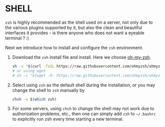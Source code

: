 # SHELL
`zsh` is highly recommended as the shell used on a server, not only due to the various plugins supported by it, but also the clean and beautiful interfaces it provides - is there anyone who does not want 
a eyeable terminal ? :)

Next we introduce how to install and configure the `zsh` environment.

1. Download the `zsh` install file and install. Here we choose [oh-my-zsh](https://github.com/ohmyzsh/ohmyzsh).
   ```bash
   sh -c "$(curl -fsSL https://raw.githubusercontent.com/ohmyzsh/ohmyzsh/master/tools/install.sh)"
   # or using wget
   # sh -c "$(wget -O- https://raw.githubusercontent.com/ohmyzsh/ohmyzsh/master/tools/install.sh)"
   ```
2. Select using `zsh` as the default shell during the installation, or you may change the shell to `zsh` manually by
   ```bash
   chsh -s $(which zsh)
   ```
3. For some servers, using `chsh` to change the shell may not work due to authorization problems, etc., then one can simply add `zsh` to `~/.bashrc` to explicitly run zsh every time starting a new terminal.
